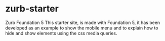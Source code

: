 # zurb-starter
Zurb Foundation 5
This starter site, is made with Foundation 5, it has been developed as an example to show the mobile menu and to explain how to hide and show elements using the css media queries.
